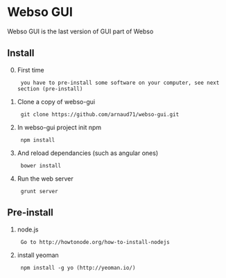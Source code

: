 Webso GUI
==========

Webso GUI is the last version of GUI part of Webso

Install
-------

0. First time

        you have to pre-install some software on your computer, see next section (pre-install)

1. Clone a copy of webso-gui

        git clone https://github.com/arnaud71/webso-gui.git

2. In webso-gui project init npm

        npm install

3. And reload dependancies (such as angular ones)

        bower install

4. Run the web server

        grunt server

Pre-install
-----------

1. node.js

        Go to http://howtonode.org/how-to-install-nodejs

2. install yeoman

        npm install -g yo (http://yeoman.io/)